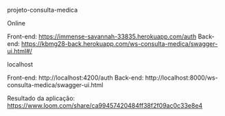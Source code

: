 projeto-consulta-medica

Online

Front-end: https://immense-savannah-33835.herokuapp.com/auth
Back-end: https://kbmg28-back.herokuapp.com/ws-consulta-medica/swagger-ui.html#/

localhost

Front-end: http://localhost:4200/auth
Back-end: http://localhost:8000/ws-consulta-medica/swagger-ui.html


Resultado da aplicação: https://www.loom.com/share/ca99457420484ff38f2f09ac0c33e8e4
